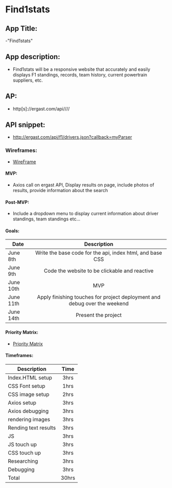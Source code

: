 # Find1stats
## App Title:
-"Find1stats"

## App description:
- Find1stats will be a responsive website that accurately and easily displays F1 standings, records, team history, current powertrain suppliers, etc.

## AP: 
- http[s]://ergast.com/api/<series>/<season>/<round>/

## API snippet:
- http://ergast.com/api/f1/drivers.json?callback=myParser

### Wireframes:
- [WireFrame](https://wireframe.cc/pro/pp/5e7d318db448480)

#### MVP:
- Axios call on ergast API, Display results on page, include photos of 
results, provide information about the search

#### Post-MVP:
- Include a dropdown menu to display current information about driver standings, team standings etc...

#### Goals:
| Date      | Description                                              |
| ----------| :-------------------------------------------------------:|
| June 8th  | Write the base code for the api, index html, and base CSS|
| June 9th  | Code the website to be clickable and reactive            |
| June 10th | MVP                                                      |
| June 11th | Apply finishing touches for project deployment and debug over the weekend                                                            |
| June 14th | Present the project                                      |

#### Priority Matrix:
- [Priority Matrix](http://imgur.com/a/wjK9rbm)

#### Timeframes:
| Description         | Time |   
| ------------------- |:----:|           
|Index.HTML setup     | 3hrs |
|CSS Font setup       | 1hrs |
|CSS image setup      | 2hrs |
|Axios setup          | 3hrs |
|Axios debugging      | 3hrs |
|rendering images     | 3hrs |
|Rending text results | 3hrs |
|JS                   | 3hrs |
|JS touch up          | 3hrs |
|CSS touch up         | 3hrs |
|Researching          | 3hrs |
|Debugging            | 3hrs |
|Total                | 30hrs|
